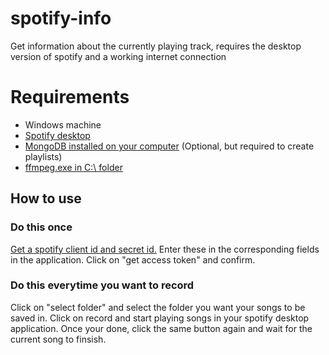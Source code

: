 # spotify-info
 Get information about the currently playing track, requires the desktop version of spotify and a working internet connection

# Requirements
- Windows machine
- [Spotify desktop](https://www.spotify.com/de/download/windows/)
- [MongoDB installed on your computer](https://www.mongodb.com/download-center/community) (Optional, but required to create playlists)
- [ffmpeg.exe in C:\ folder](https://ffmpeg.zeranoe.com/builds/)

## How to use
### Do this once
[Get a spotify client id and secret id.](https://developer.spotify.com/documentation/general/guides/app-settings/)
Enter these in the corresponding fields in the application.
Click on "get access token" and confirm.

### Do this everytime you want to record
Click on "select folder" and select the folder you want your songs to be saved in.
Click on record and start playing songs in your spotify desktop application.
Once your done, click the same button again and wait for the current song to finsish.